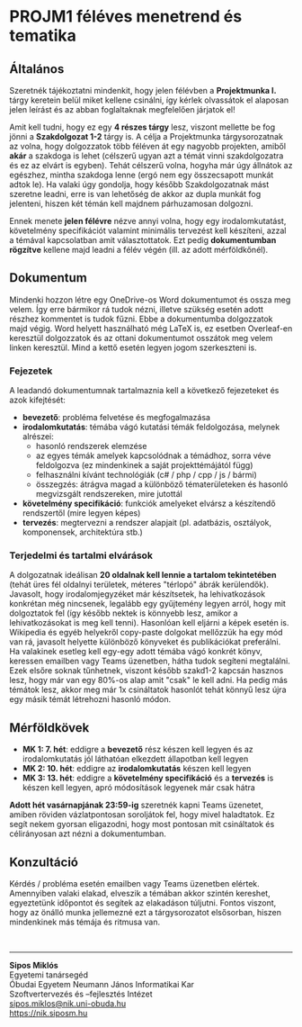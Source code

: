 # PROJM1 féléves menetrend és tematika

## Általános

Szeretnék tájékoztatni mindenkit, hogy jelen félévben a **Projektmunka I.** tárgy keretein belül miket kellene csinálni, így kérlek olvassátok el alaposan jelen leírást és az abban foglaltaknak megfelelően járjatok el!

Amit kell tudni, hogy ez egy **4 részes tárgy** lesz, viszont mellette be fog jönni a **Szakdolgozat 1-2** tárgy is. A célja a Projektmunka tárgysorozatnak az volna, hogy dolgozzatok több féléven át egy nagyobb projekten, amiből **akár** a szakdoga is lehet (célszerű ugyan azt a témát vinni szakdolgozatra és ez az elvárt is egyben). Tehát célszerű volna, hogyha már úgy állnátok az egészhez, mintha szakdoga lenne (ergó nem egy összecsapott munkát adtok le). Ha valaki úgy gondolja, hogy később Szakdolgozatnak mást szeretne leadni, erre is van lehetőség de akkor az dupla munkát fog jelenteni, hiszen két témán kell majdnem párhuzamosan dolgozni.

Ennek menete **jelen félévre** nézve annyi volna, hogy egy irodalomkutatást, követelmény specifikációt valamint minimális tervezést kell készíteni, azzal a témával kapcsolatban amit választottatok. Ezt pedig **dokumentumban rögzítve** kellene majd leadni a félév végén (ill. az adott mérföldkőnél).

## Dokumentum

Mindenki hozzon létre egy OneDrive-os Word dokumentumot és ossza meg velem. Így erre bármikor rá tudok nézni, illetve szükség esetén adott részhez kommentet is tudok fűzni. Ebbe a dokumentumba dolgozzatok majd végig. Word helyett használható még LaTeX is, ez esetben Overleaf-en keresztül dolgozzatok és az ottani dokumentumot osszátok meg velem linken keresztül. Mind a kettő esetén legyen jogom szerkeszteni is.

### Fejezetek

A leadandó dokumentumnak tartalmaznia kell a következő fejezeteket és azok kifejtését:

- **bevezető**: probléma felvetése és megfogalmazása
- **irodalomkutatás**: témába vágó kutatási témák feldolgozása, melynek alrészei:
  - hasonló rendszerek elemzése
  - az egyes témák amelyek kapcsolódnak a témádhoz, sorra véve feldolgozva (ez mindenkinek a saját projekttémájától függ)
  - felhasználni kívánt technológiák (c# / php / cpp / js / bármi)
  - összegzés: átrágva magad a különböző tématerületeken és hasonló megvizsgált rendszereken, mire jutottál
- **követelmény specifikáció**: funkciók amelyeket elvársz a készítendő rendszertől (mire legyen képes)
- **tervezés**: megtervezni a rendszer alapjait (pl. adatbázis, osztályok, komponensek, architektúra stb.)

### Terjedelmi és tartalmi elvárások

A dolgozatnak ideálisan **20 oldalnak kell lennie a tartalom tekintetében** (tehát üres fél oldalnyi területek, méteres "térlopó" ábrák kerülendők). Javasolt, hogy irodalomjegyzéket már készítsetek, ha lehivatkozások konkrétan még nincsenek, legalább egy gyűjtemény legyen arról, hogy mit dolgoztatok fel (így később nektek is könnyebb lesz, amikor a lehivatkozásokat is meg kell tenni). Hasonlóan kell eljárni a képek esetén is. Wikipedia és egyéb helyekről copy-paste dolgokat mellőzzük ha egy mód van rá, javasolt helyette különböző könyveket és publikációkat preferálni. Ha valakinek esetleg kell egy-egy adott témába vágó konkrét könyv, keressen emailben vagy Teams üzenetben, hátha tudok segíteni megtalálni. Ezek elsőre soknak tűnhetnek, viszont később szakd1-2 kapcsán hasznos lesz, hogy már van egy 80%-os alap amit "csak" le kell adni. Ha pedig más témátok lesz, akkor meg már 1x csináltatok hasonlót tehát könnyű lesz újra egy másik témát létrehozni hasonló módon.

## Mérföldkövek

- **MK 1: 7. hét**: eddigre a **bevezető** rész készen kell legyen és az irodalomkutatás jól láthatóan elkezdett állapotban kell legyen
- **MK 2: 10. hét**: eddigre az **irodalomkutatás** készen kell legyen
- **MK 3: 13. hét**: eddigre a **követelmény specifikáció** és a **tervezés** is készen kell legyen, apró módosítások legyenek már csak hátra

**Adott hét vasárnapjának 23:59-ig** szeretnék kapni Teams üzenetet, amiben röviden vázlatpontosan soroljátok fel, hogy mivel haladtatok. Ez segít nekem gyorsan eligazodni, hogy most pontosan mit csináltatok és célirányosan azt nézni a dokumentumban.

## Konzultáció

Kérdés / probléma esetén emailben vagy Teams üzenetben elértek. Amennyiben valaki elakad, elveszik a témában akkor szintén kereshet, egyeztetünk időpontot és segítek az elakadáson túljutni. Fontos viszont, hogy az önálló munka jellemezné ezt a tárgysorozatot elsősorban, hiszen mindenkinek más témája és ritmusa van.

<br>

---

**Sipos Miklós**\
Egyetemi tanársegéd\
Óbudai Egyetem Neumann János Informatikai Kar\
Szoftvertervezés és –fejlesztés Intézet\
<sipos.miklos@nik.uni-obuda.hu>\
<https://nik.siposm.hu>
